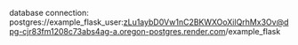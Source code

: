 database connection:
postgres://example_flask_user:zLu1aybD0Vw1nC2BKWXOoXilQrhMx3Ov@dpg-cjr83fm1208c73abs4ag-a.oregon-postgres.render.com/example_flask